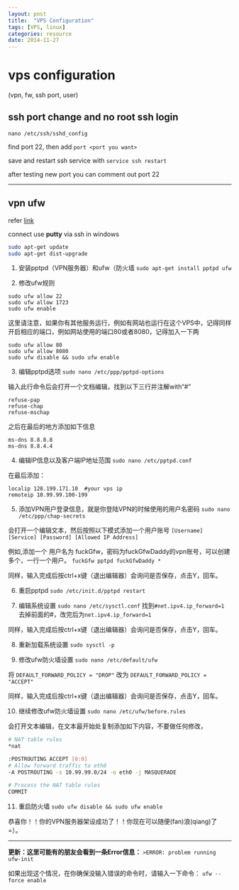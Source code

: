 ```yaml
---
layout: post
title:  "VPS Configuration"
tags: [VPS, linux]
categories: resource
date: 2014-11-27
---
```


# vps configuration
(vpn, fw, ssh port, user)

## ssh port change and no root ssh login

`nano /etc/ssh/sshd_config`

find port 22, then add `port <port you want>`

save and restart ssh service with `service ssh restart`

after testing new port you can comment out port 22

___

## vpn ufw
refer [link](http://www.zhihu.com/question/20113381)

connect use **putty** via ssh in windows

``` bash
sudo apt-get update
sudo apt-get dist-upgrade
```

1. 安装pptpd（VPN服务器）和ufw（防火墙
`sudo apt-get install pptpd ufw`

2. 修改ufw规则
```
sudo ufw allow 22
sudo ufw allow 1723
sudo ufw enable
```

这里请注意，如果你有其他服务运行，例如有网站也运行在这个VPS中，记得同样开启相应的端口，例如网站使用的端口80或者8080，记得加入一下两
```
sudo ufw allow 80
sudo ufw allow 8080
sudo ufw disable && sudo ufw enable
```

3. 编辑pptpd选项
`sudo nano /etc/ppp/pptpd-options`

输入此行命令后会打开一个文档编辑，找到以下三行并注解with“#”
```
refuse-pap
refuse-chap
refuse-mschap
```
之后在最后的地方添加如下信息
```
ms-dns 8.8.8.8
ms-dns 8.8.4.4
```

4. 编辑IP信息以及客户端IP地址范围
`sudo nano /etc/pptpd.conf`

在最后添加：
```
localip 128.199.171.10  #your vps ip
remoteip 10.99.99.100-199
```

5. 添加VPN用户登录信息，就是你登陆VPN的时候使用的用户名密码
`sudo nano /etc/ppp/chap-secrets`

会打开一个编辑文本，然后按照以下模式添加一个用户账号
`[Username] [Service] [Password] [Allowed IP Address]`

例如,添加一个 用户名为 fuckGfw，密码为fuckGfwDaddy的vpn账号，可以创建多个，一行一个用户。
`fuckGfw pptpd fuckGfwDaddy *`

同样，输入完成后按ctrl+x键（退出编辑器）会询问是否保存，点击Y，回车。

6. 重启pptpd
`sudo /etc/init.d/pptpd restart`

7. 编辑系统设置
`sudo nano /etc/sysctl.conf`
找到`#net.ipv4.ip_forward=1`
去掉前面的#，改完后为`net.ipv4.ip_forward=1`

同样，输入完成后按ctrl+x键（退出编辑器）会询问是否保存，点击Y，回车。

8. 重新加载系统设置
`sudo sysctl -p`

9. 修改ufw防火墙设置
`sudo nano /etc/default/ufw`

将
`DEFAULT_FORWARD_POLICY = "DROP"`
改为
`DEFAULT_FORWARD_POLICY = "ACCEPT"`

同样，输入完成后按ctrl+x键（退出编辑器）会询问是否保存，点击Y，回车。

10. 继续修改ufw防火墙设置
`sudo nano /etc/ufw/before.rules`

会打开文本编辑，在文本最开始处复制添加如下内容，不要做任何修改，

``` bash
# NAT table rules
*nat

:POSTROUTING ACCEPT [0:0]
# Allow forward traffic to eth0
-A POSTROUTING -s 10.99.99.0/24 -o eth0 -j MASQUERADE

# Process the NAT table rules
COMMIT
```

11. 重启防火墙
`sudo ufw disable && sudo ufw enable`

恭喜你！！你的VPN服务器架设成功了！！你现在可以随便(fan)浪(qiang)了 =）。

___

**更新：这里可能有的朋友会看到一条Error信息：**
`>ERROR: problem running ufw-init`

如果出现这个情况，在你确保没输入错误的命令时，请输入一下命令：
`ufw --force enable`
